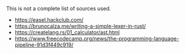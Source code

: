 This is not a complete list of sources used.
- https://easel.hackclub.com/
- https://brunocalza.me/writing-a-simple-lexer-in-rust/
- https://createlang.rs/01_calculator/ast.html
- https://www.freecodecamp.org/news/the-programming-language-pipeline-91d3f449c919/
